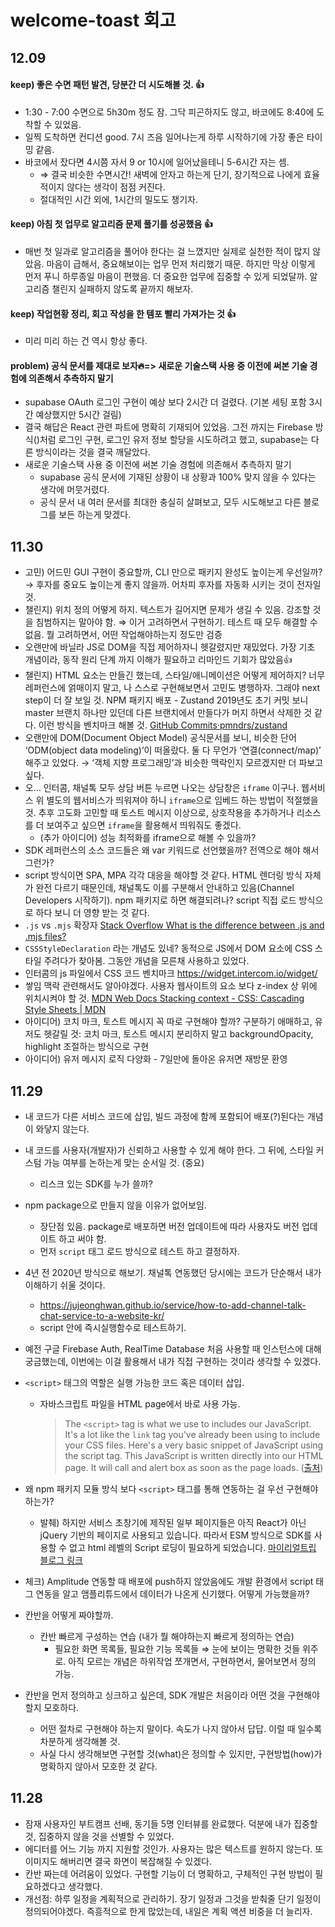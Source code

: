 # welcome-toast 회고

## 12.09
#### keep) 좋은 수면 패턴 발견, 당분간 더 시도해볼 것. 👍
- 1:30 - 7:00 수면으로 5h30m 정도 잠. 그닥 피곤하지도 않고, 바코에도 8:40에 도착할 수 있었음.
- 일찍 도착하면 컨디션 good. 7시 즈음 일어나는게 하루 시작하기에 가장 좋은 타이밍 같음.
- 바코에서 잤다면 4시쯤 자서 9 or 10시에 일어났을테니 5-6시간 자는 셈.
  - ⇒ 결국 비슷한 수면시간! 새벽에 안자고 하는게 단기, 장기적으료 나에게 효율적이지 않다는 생각이 점점 커진다.
  - 절대적인 시간 외에, 1시간의 밀도도 챙기자.
#### keep) 아침 첫 업무로 알고리즘 문제 풀기를 성공했음 👍
-  매번 첫 일과로 알고리즘을 풀어야 한다는 걸 느꼈지만 실제로 실천한 적이 많지 않았음. 마음이 급해서, 중요해보이는 업무 먼저 처리했기 때문. 하지만 막상 이렇게 먼저 푸니 하루종일 마음이 편했음. 더 중요한 업무에 집중할 수 있게 되었달까. 알고리즘 챌린지 실패하지 않도록 끝까지 해보자.
#### keep) 작업현황 정리, 회고 작성을 한 템포 빨리 가져가는 것 👍
- 미리 미리 하는 건 역시 항상 좋다.
#### problem) 공식 문서를 제대로 보자🔥=> 새로운 기술스택 사용 중 이전에 써본 기술 경험에 의존해서 추측하지 말기
- supabase OAuth 로그인 구현이 예상 보다 2시간 더 걸렸다. (기본 세팅 포함 3시간 예상했지만 5시간 걸림)
- 결국 해답은 React 관련 파트에 명확히 기재되어 있었음. 그전 까지는 Firebase 방식()처럼 로그인 구현, 로그인 유저 정보 할당을 시도하려고 했고, supabase는 다른 방식이라는 것을 결국 깨달았다.
- 새로운 기술스택 사용 중 이전에 써본 기술 경험에 의존해서 추측하지 말기
  - supabase 공식 문서에 기재된 상황이 내 상황과 100% 맞지 않을 수 있다는 생각에 머뭇거렸다.
  - 공식 문서 내 여러 문서를 최대한 충실히 살펴보고, 모두 시도해보고 다른 블로그를 보든 하는게 맞겠다.

## 11.30

- 고민) 어드민 GUI 구현이 중요할까, CLI 만으로 패키지 완성도 높이는게 우선일까? → 후자를 중요도 높이는게 좋지 않을까. 어차피 후자를 자동화 시키는 것이 전자일 것.
- 챌린지) 위치 정의 어떻게 하지. 텍스트가 길어지면 문제가 생길 수 있음. 강조할 것을 침범하지는 말아야 함. ⇒ 이거 고려하면서 구현하기. 테스트 때 모두 해결할 수 없음. 뭘 고려하면서, 어떤 작업해야하는지 정도만 검증
- 오랜만에 바닐라 JS로 DOM을 직접 제어하자니 헷갈렸지만 재밌었다. 가장 기초 개념이라, 동작 원리 단계 까지 이해가 필요하고 리마인드 기회가 많았음👍
- 챌린지) HTML 요소는 만들긴 했는데, 스타일/애니메이션은 어떻게 제어하지? 너무 레퍼런스에 얽매이지 말고, 나 스스로 구현해보면서 고민도 병행하자. 그래야 next step이 더 잘 보일 것.
NPM 패키지 배포 - Zustand 2019년도 초기 커밋 보니 master 브랜치 하나만 있던데 다른 브랜치에서 만들다가 머지 하면서 삭제한 것 같다. 이런 방식을 벤치마크 해볼 것. [GitHub Commits·pmndrs/zustand](https://github.com/pmndrs/zustand/commits/main/?since=2019-04-09&until=2019-04-09)
- 오랜만에 DOM(Document Object Model) 공식문서를 보니, 비슷한 단어 ‘ODM(object data modeling)’이 떠올랐다. 둘 다 무언가 ‘연결(connect/map)’ 해주고 있었다. → ‘객체 지향 프로그래밍’과 비슷한 맥락인지 모르겠지만 더 파보고 싶다.
- 오… 인터콤, 채널톡 모두 상담 버튼 누르면 나오는 상담창은 `iframe` 이구나. 웹서비스 위 별도의 웹서비스가 띄워져야 하니 `iframe`으로 임베드 하는 방법이 적절했을 것. 추후 고도화 고민할 때 토스트 메시지 이상으로, 상호작용을 추가하거나 리소스를 더 보여주고 싶으면 `iframe`을 활용해서 띄워줘도 좋겠다.
  - (추가 아이디어) 성능 최적화를 iframe으로 해볼 수 있을까?
- SDK 레퍼런스의 소스 코드들은 왜 var 키워드로 선언했을까? 전역으로 해야 해서 그런가?
- script 방식이면 SPA, MPA 각각 대응을 해야할 것 같다. HTML 렌더링 방식 자체가 완전 다르기 때문인데, 채널톡도 이를 구분해서 안내하고 있음(Channel Developers 시작하기). npm 패키지로 하면 해결되려나? script 직접 로드 방식으로 하다 보니 더 영향 받는 것 같다.
- `.js` vs `.mjs` 확장자 [Stack Overflow What is the difference between .js and .mjs files?](https://stackoverflow.com/questions/57492546/what-is-the-difference-between-js-and-mjs-files)
- `CSSStyleDeclaration` 라는 개념도 있네? 동적으로 JS에서 DOM 요소에 CSS 스타일 주려다가 찾아봄. 그동안 개념을 모른채 사용하고 있었다.
- 인터콤의 js 파일에서 CSS 코드 벤치마크 https://widget.intercom.io/widget/
- 쌓임 맥락 관련해서도 알아야겠다. 사용자 웹사이트의 요소 보다 z-index 상 위에 위치시켜야 할 것. [MDN Web Docs Stacking context - CSS: Cascading Style Sheets | MDN](https://developer.mozilla.org/en-US/docs/Web/CSS/CSS_positioned_layout/Understanding_z-index/Stacking_context)
- 아이디어) 코치 마크, 토스트 메시지 꼭 따로 구현해야 할까? 구분하기 애매하고, 유저도 헷갈릴 것: 코치 마크, 토스트 메시지 분리하지 말고 backgroundOpacity, highlight 조절하는 방식으로 구현
- 아이디어) 유저 메시지 로직 다양화 - 7일만에 돌아온 유저면 재방문 환영

## 11.29
- 내 코드가 다른 서비스 코드에 삽입, 빌드 과정에 함께 포함되어 배포(?)된다는 개념이 와닿지 않는다.
- 내 코드를 사용자(개발자)가 신뢰하고 사용할 수 있게 해야 한다. 그 뒤에, 스타일 커스텀 가능 여부를 논하는게 맞는 순서일 것. (중요)
  - 리스크 있는 SDK를 누가 쓸까?
- npm package으로 만들지 않을 이유가 없어보임.
  - 장단점 있음. package로 배포하면 버전 업데이트에 따라 사용자도 버전 업데이트 하고 써야 함.
  - 먼저 `script` 태그 로드 방식으로 테스트 하고 결정하자.
- 4년 전 2020년 방식으로 해보기. 채널톡 연동했던 당시에는 코드가 단순해서 내가 이해하기 쉬울 것이다.
  - https://jujeonghwan.github.io/service/how-to-add-channel-talk-chat-service-to-a-website-kr/
  - script 안에 즉시실행함수로 테스트하기.
- 예전 구글 Firebase Auth, RealTime Database 처음 사용할 때 인스턴스에 대해 궁금했는데, 이번에는 이걸 활용해서 내가 직접 구현하는 것이라 생각할 수 있겠다.
- `<script>` 태그의 역할은 실행 가능한 코드 혹은 데이터 삽입.
  - 자바스크립트 파일을 HTML page에서 바로 사용 가능.
    > The `<script>` tag is what we use to includes our JavaScript. It's a lot like the `link` tag you've already been using to include your CSS files.
    Here's a very basic snippet of JavaScript using the script tag. This JavaScript is written directly into our HTML page. It will call and alert box as soon as the page loads. ([출처](https://www.notion.so/14d4196d295c8069964df8354d8e157a?pvs=21))

- 왜 npm 패키지 모듈 방식 보다 `<script>` 태그를 통해 연동하는 걸 우선 구현해야 하는가?
  - 발췌) 하지만 서비스 초창기에 제작된 일부 페이지들은 아직 React가 아닌 jQuery 기반의 페이지로 사용되고 있습니다. 따라서 ESM 방식으로 SDK를 사용할 수 없고 html 레벨의 Script 로딩이 필요하게 되었습니다. [마이리얼트립 블로그 링크](https://medium.com/myrealtrip-product/%EC%9B%B9%EB%A1%9C%EA%B7%B8-javascript-sdk-%EA%B0%9C%EB%B0%9C-%EB%A7%9B%EB%B3%B4%EA%B8%B0-ffc8a1a00f8d#:~:text=%EB%94%B0%EB%9D%BC%EC%84%9C%20ESM%20%EB%B0%A9%EC%8B%9D%EC%9C%BC%EB%A1%9C%20SDK%EB%A5%BC%20%EC%82%AC%EC%9A%A9%ED%95%A0%20%EC%88%98%20%EC%97%86%EA%B3%A0%20html%20%EB%A0%88%EB%B2%A8%EC%9D%98%20Script%20%EB%A1%9C%EB%94%A9%EC%9D%B4%20%ED%95%84%EC%9A%94%ED%95%98%EA%B2%8C%20%EB%90%98%EC%97%88%EC%8A%B5%EB%8B%88%EB%8B%A4.)
- 체크) Amplitude 연동할 때 배포에 push하지 않았음에도 개발 환경에서 script 태그 연동을 알고 앰플리튜드에서 데이터가 나온게 신기했다. 어떻게 가능했을까?
- 칸반을 어떻게 짜야할까.
  - 칸반 빠르게 구성하는 연습 (내가 뭘 해야하는지 빠르게 정의하는 연습)
    - 필요한 화면 목록들, 필요한 기능 목록들 ⇒ 눈에 보이는 명확한 것들 위주로. 아직 모르는 개념은 하위작업 쪼개면서, 구현하면서, 물어보면서 정의 가능.
- 칸반을 먼저 정의하고 싱크하고 싶은데, SDK 개발은 처음이라 어떤 것을 구현해야 할지 모호하다.
  - 어떤 절차로 구현해야 하는지 말이다. 속도가 나지 않아서 답답. 이럴 때 일수록 차분하게 생각해볼 것.
  - 사실 다시 생각해보면 구현할 것(what)은 정의할 수 있지만, 구현방법(how)가 명확하지 않아서 모호한 것 같다.

## 11.28

- 잠재 사용자인 부트캠프 선배, 동기들 5명 인터뷰를 완료했다. 덕분에 내가 집중할 것, 집중하지 않을 것을 선별할 수 있었다.
- 에디터를 어느 기능 까지 지원할 것인가. 사용자는 많은 텍스트를 원하지 않는다. 또 이미지도 해버리면 결국 화면이 복잡해질 수 있겠다.
- 칸반 짜는데 어려움이 있었다. 구현할 기능이 더 명확하고, 구체적인 구현 방법이 필요하겠다고 생각했다.
- 개선점: 하루 일정을 계획적으로 관리하기. 장기 일정과 그것을 받춰줄 단기 일정이 정의되어야겠다. 즉흥적으로 한게 많았는데, 내일은 계획 액션 비중을 더 늘리자.

